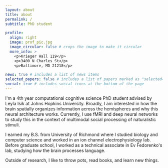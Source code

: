 ```yaml
---
layout: about
title: about
permalink: /
subtitle: PhD student

profile:
  align: right
  image: prof_pic.jpg
  image_circular: false # crops the image to make it circular
  more_info: >
    <p>Krieger Hall 119</p>
    <p>3400 N Charles St</p>
    <p>Baltimore, MD 21218</p>

news: true # includes a list of news items
selected_papers: false # includes a list of papers marked as "selected={true}"
social: true # includes social icons at the bottom of the page
---
```


I'm a 4th year computational cognitive science PhD student advised by Leyla Isik at Johns Hopkins University. 
Broadly, I am interested in how the brain spatially organizes information across the hemispheres and why this neural architecture works. Currently, I use fMRI and deep neural networks to study this in the context of multimodal social processing of naturalistic stimuli. 

I earned my B.S. from University of Richmond where I studied biology and computer science and worked in an ion channel electrophysiology lab. Before graduate school, I worked as a technical associate in Ev Fedorenko's lab, studying how the brain processes language.

Outside of research, I like to throw pots, read books, and learn new things.
